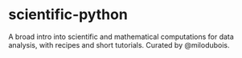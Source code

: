 # scientific-python
A broad intro into scientific and mathematical computations for data analysis, with recipes and short tutorials. Curated by @milodubois.
